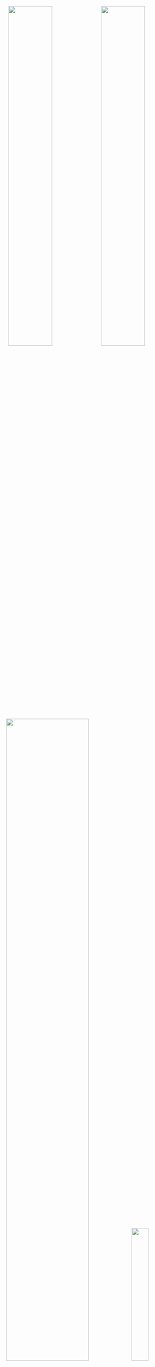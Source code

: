 <p align="center">
  <img src="https://github-readme-stats.vercel.app/api?username=NAGenaev&theme=sea&show_icons=true" width="48%"/>
  <img src="https://github-readme-streak-stats.herokuapp.com/?user=NAGenaev&theme=sea" width="48%"/>
</p>

<p align="center">
  <img src="https://github-profile-summary-cards.vercel.app/api/cards/profile-details?username=NAGenaev&theme=transparent" width="66%"/>
  <img src="https://github-readme-stats.vercel.app/api/top-langs/?username=NAGenaev&theme=sea&langs_count=10&layout=compact" width="30%"/>
</p>

---

<p>
  <a href="https://t.me/NAGenaev" target="_blank">
    <img align="left" width="30px" src="https://cdn3.iconfinder.com/data/icons/social-icons-33/512/Telegram-256.png" alt="Telegram" />
  </a>
  <a href="https://www.instagram.com/777devops/" target="_blank">
    <img align="left" width="30px" src="https://cdn2.iconfinder.com/data/icons/social-media-2285/512/1_Instagram_colored_svg_1-256.png" alt="Instagram" />
  </a>
</p>
